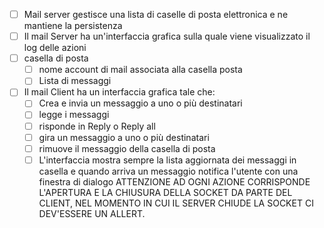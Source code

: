 - [ ] Mail server gestisce una lista di caselle di posta elettronica e ne mantiene la persistenza
- [ ] Il mail Server ha un'interfaccia grafica sulla quale viene visualizzato il log delle azioni
- [ ] casella di posta
  - [ ] nome account di mail associata alla casella posta
  - [ ] Lista di messaggi
- [ ] Il mail Client ha un interfaccia grafica tale che:
  - [ ] Crea e invia un messaggio a uno o più destinatari
  - [ ] legge i messaggi
  - [ ] risponde in Reply o Reply all
  - [ ] gira un messaggio a uno o più destinatari
  - [ ] rimuove il messaggio della casella di posta
  - [ ] L'interfaccia mostra sempre la lista aggiornata dei messaggi in casella e quando arriva un messaggio notifica l'utente con una finestra di dialogo
ATTENZIONE AD OGNI AZIONE CORRISPONDE L'APERTURA E LA CHIUSURA DELLA SOCKET DA PARTE DEL CLIENT, NEL MOMENTO IN CUI IL SERVER CHIUDE LA SOCKET CI DEV'ESSERE UN ALLERT.

